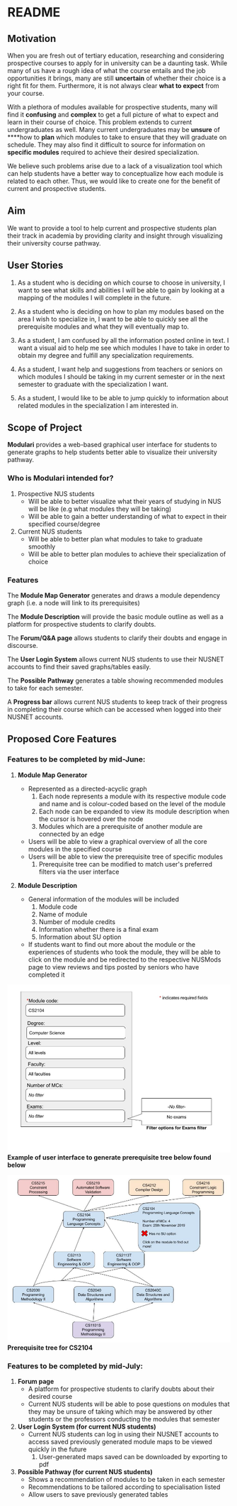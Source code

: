# README

## Motivation

When you are fresh out of tertiary education, researching and considering prospective courses to apply for in university can be a daunting task. While many of us have a rough idea of what the course entails and the job opportunities it brings, many are still **uncertain** of whether their choice is a right fit for them. Furthermore, it is not always clear **what to expect** from your course.

With a plethora of modules available for prospective students, many will find it **confusing** and **complex** to get a full picture of what to expect and learn in their course of choice. This problem extends to current undergraduates as well. Many current undergraduates may be **unsure** of ****how to **plan** which modules to take to ensure that they will graduate on schedule. They may also find it difficult to source for information on **specific modules** required to achieve their desired specialization.

We believe such problems arise due to a lack of a visualization tool which can help students have a better way to conceptualize how each module is related to each other. Thus, we would like to create one for the benefit of current and prospective students.

## Aim

We want to provide a tool to help current and prospective students plan their track in academia by providing clarity and insight through visualizing their university course pathway.

## User Stories

1. As a student who is deciding on which course to choose in university, I want to see what skills and abilities I will be able to gain by looking at a mapping of the modules I will complete in the future.

2. As a student who is deciding on how to plan my modules based on the area I wish to specialize in, I want to be able to quickly see all the prerequisite modules and what they will eventually map to.

3. As a student, I am confused by all the information posted online in text. I want a visual aid to help me see which modules I have to take in order to obtain my degree and fulfill any specialization requirements.

4. As a student, I want help and suggestions from teachers or seniors on which modules I should be taking in my current semester or in the next semester to graduate with the specialization I want.

5. As a student, I would like to be able to jump quickly to information about related modules in the specialization I am interested in.

## Scope of Project

**Modulari** provides a web-based graphical user interface for students to generate graphs to help students better able to visualize their university pathway.

### **Who is Modulari intended for?**

1. Prospective NUS students
    - Will be able to better visualize what their years of studying in NUS will be like (e.g what modules they will be taking)
    - Will be able to gain a better understanding of what to expect in their specified course/degree
2. Current NUS students
    - Will be able to better plan what modules to take to graduate smoothly
    - Will be able to better plan modules to achieve their specialization of choice

### **Features**

The **Module Map Generator** generates and draws a module dependency graph (i.e. a node will link to its prerequisites)

The **Module Description** will provide the basic module outline as well as a platform for prospective students to clarify doubts.

The **Forum/Q&A page** allows students to clarify their doubts and engage in discourse. 

The **User Login System** allows current NUS students to use their NUSNET accounts to find their saved graphs/tables easily.

The **Possible Pathway** generates a table showing recommended modules to take for each semester.

A **Progress bar** allows current NUS students to keep track of their progress in completing their course which can be accessed when logged into their NUSNET accounts.

## Proposed Core Features

### Features to be completed by mid-June:

1. **Module Map Generator**
    - Represented as a directed-acyclic graph
        1. Each node represents a module with its respective module code and name and is colour-coded based on the level of the module
        2. Each node can be expanded to view its module description when the cursor is hovered over the node
        3. Modules which are a prerequisite of another module are connected by an edge 
    - Users will be able to view a graphical overview of all the core modules in the specified course
    - Users will be able to view the prerequisite tree of specific modules
        1. Prerequisite tree can be modified to match user's preferred filters via the user interface

2. **Module Description**
    - General information of the modules will be included
        1. Module code
        2. Name of module
        3. Number of module credits
        4. Information whether there is a final exam
        5. Information about SU option
    - If students want to find out more about the module or the experiences of students who took the module, they will be able to click on the module and be redirected to the respective NUSMods page to view reviews and tips posted by seniors who have completed it

![User_Interface_Diagram.jpg](images/User_Interface_Diagram.jpg)
**Example of user interface to generate prerequisite tree below found below**

![Module_Diagram.jpg](images/Module_Diagram.jpg)
**Prerequisite tree for CS2104**

### Features to be completed by mid-July:

1. **Forum page**
    - A platform for prospective students to clarify doubts about their desired course
    - Current NUS students will be able to pose questions on modules that they may be unsure of taking which may be answered by other students or the professors conducting the modules that semester
2. **User Login System (for current NUS students)**
    - Current NUS students can log in using their NUSNET accounts to access saved previously generated module maps to be viewed quickly in the future
        1. User-generated maps saved can be downloaded by exporting to pdf 
3. **Possible Pathway (for current NUS students)**
    - Shows a recommendation of modules to be taken in each semester
    - Recommendations to be tailored according to specialisation listed
    - Allow users to save previously generated tables
